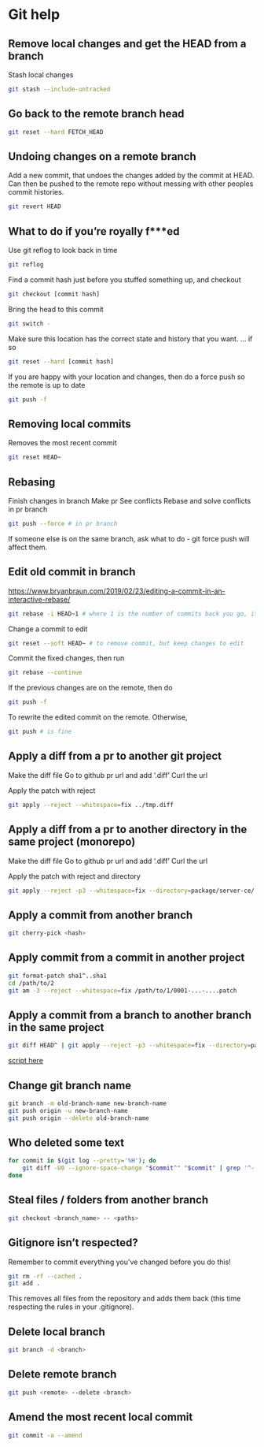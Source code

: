 # Git help

## Remove local changes and get the HEAD from a branch

Stash local changes

```bash
git stash --include-untracked
```

## Go back to the remote branch head

```bash
git reset --hard FETCH_HEAD
```

## Undoing changes on a remote branch

Add a new commit, that undoes the changes added by the commit at HEAD. Can then be pushed to the remote repo without messing with other peoples commit histories.

```bash
git revert HEAD
```

## What to do if you’re royally f\*\*\*ed

Use git reflog to look back in time

```bash
git reflog
```

Find a commit hash just before you stuffed something up, and checkout

```bash
git checkout [commit hash]
```

Bring the head to this commit

```bash
git switch -
```

Make sure this location has the correct state and history that you want. … if so

```bash
git reset --hard [commit hash]
```

If you are happy with your location and changes, then do a force push so the remote is up to date

```bash
git push -f
```

## Removing local commits

Removes the most recent commit

```bash
git reset HEAD~
```

## Rebasing

Finish changes in branch
Make pr
See conflicts
Rebase and solve conflicts in pr branch

```bash
git push --force # in pr branch
```

If someone else is on the same branch, ask what to do - git force push will affect them.

## Edit old commit in branch

https://www.bryanbraun.com/2019/02/23/editing-a-commit-in-an-interactive-rebase/

```bash
git rebase -i HEAD~1 # where 1 is the number of commits back you go, it can also be a sha
```

Change a commit to edit

```bash
git reset --soft HEAD~ # to remove commit, but keep changes to edit
```

Commit the fixed changes, then run

```bash
git rebase --continue
```

If the previous changes are on the remote, then do

```bash
git push -f
```

To rewrite the edited commit on the remote. Otherwise,

```bash
git push # is fine
```

## Apply a diff from a pr to another git project

Make the diff file
Go to github pr url and add ‘.diff’
Curl the url

Apply the patch with reject

```bash
git apply --reject --whitespace=fix ../tmp.diff
```

## Apply a diff from a pr to another directory in the same project (monorepo)

Make the diff file
Go to github pr url and add ‘.diff’
Curl the url

Apply the patch with reject and directory

```bash
git apply --reject -p3 --whitespace=fix --directory=package/server-ce/ ../tmp.diff
```

## Apply a commit from another branch

```bash
git cherry-pick <hash>
```

## Apply commit from a commit in another project

```bash
git format-patch sha1^..sha1
cd /path/to/2
git am -3 --reject --whitespace=fix /path/to/1/0001-...-....patch
```

## Apply a commit from a branch to another branch in the same project

```bash
git diff HEAD^ | git apply --reject -p3 --whitespace=fix --directory=package/server-ce/
```

[script here](move-commit.sh)

## Change git branch name

```bash
​​git branch -m old-branch-name new-branch-name
git push origin -u new-branch-name
git push origin --delete old-branch-name
```

## Who deleted some text

```bash
for commit in $(git log --pretty='%H'); do
    git diff -U0 --ignore-space-change "$commit^" "$commit" | grep '^-.*text that was deleted' > /dev/null && echo "$commit"
done
```

## Steal files / folders from another branch

```bash
git checkout <branch_name> -- <paths>
```

## Gitignore isn’t respected?

Remember to commit everything you've changed before you do this!

```bash
git rm -rf --cached .
git add .
```

This removes all files from the repository and adds them back (this time respecting the rules in your .gitignore).

## Delete local branch

```bash
git branch -d <branch>
```

## Delete remote branch

```bash
git push <remote> --delete <branch>
```

## Amend the most recent local commit

```bash
git commit -a --amend
```
